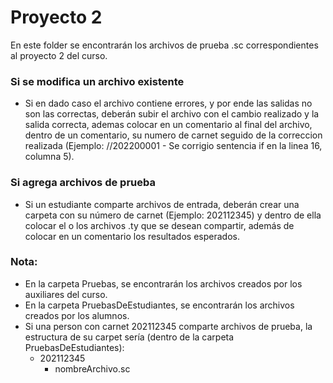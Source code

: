 # Proyecto 2

En este folder se encontrarán los archivos de prueba .sc correspondientes al proyecto 2 del curso.

### Si se modifica un archivo existente
- Si en dado caso el archivo contiene errores, y por ende las salidas no son las correctas, deberán subir el archivo con el cambio realizado y la salida correcta, ademas colocar en un comentario al final del archivo, dentro de un comentario, su numero de carnet seguido de la correccion realizada (Ejemplo: //202200001 - Se corrigio sentencia if en la linea 16, columna 5).

### Si agrega archivos de prueba
- Si un estudiante comparte archivos de entrada, deberán crear una carpeta con su número de carnet (Ejemplo: 202112345) y dentro de ella colocar el o los archivos .ty que se desean compartir, además de colocar en un comentario los resultados esperados.

### Nota:
- En la carpeta Pruebas, se encontrarán los archivos creados por los auxiliares del curso.
- En la carpeta PruebasDeEstudiantes, se encontrarán los archivos creados por los alumnos.
- Si una person con carnet 202112345 comparte archivos de prueba, la estructura de su carpet sería (dentro de la carpeta PruebasDeEstudiantes):
    - 202112345
        - nombreArchivo.sc